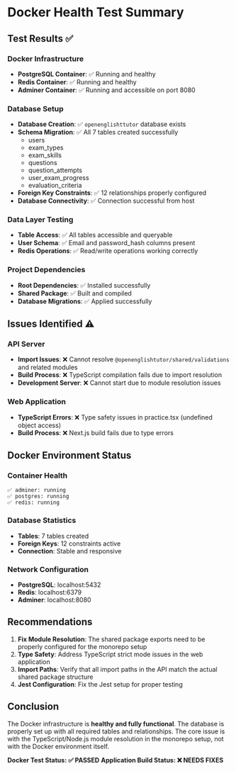# Docker Health Test Summary

## Test Results ✅

### Docker Infrastructure
- **PostgreSQL Container**: ✅ Running and healthy
- **Redis Container**: ✅ Running and healthy  
- **Adminer Container**: ✅ Running and accessible on port 8080

### Database Setup
- **Database Creation**: ✅ `openenglishttutor` database exists
- **Schema Migration**: ✅ All 7 tables created successfully
  - users
  - exam_types
  - exam_skills
  - questions
  - question_attempts
  - user_exam_progress
  - evaluation_criteria
- **Foreign Key Constraints**: ✅ 12 relationships properly configured
- **Database Connectivity**: ✅ Connection successful from host

### Data Layer Testing
- **Table Access**: ✅ All tables accessible and queryable
- **User Schema**: ✅ Email and password_hash columns present
- **Redis Operations**: ✅ Read/write operations working correctly

### Project Dependencies
- **Root Dependencies**: ✅ Installed successfully
- **Shared Package**: ✅ Built and compiled
- **Database Migrations**: ✅ Applied successfully

## Issues Identified ⚠️

### API Server
- **Import Issues**: ❌ Cannot resolve `@openenglishtutor/shared/validations` and related modules
- **Build Process**: ❌ TypeScript compilation fails due to import resolution
- **Development Server**: ❌ Cannot start due to module resolution issues

### Web Application
- **TypeScript Errors**: ❌ Type safety issues in practice.tsx (undefined object access)
- **Build Process**: ❌ Next.js build fails due to type errors

## Docker Environment Status

### Container Health
```
✅ adminer: running
✅ postgres: running  
✅ redis: running
```

### Database Statistics
- **Tables**: 7 tables created
- **Foreign Keys**: 12 constraints active
- **Connection**: Stable and responsive

### Network Configuration
- **PostgreSQL**: localhost:5432
- **Redis**: localhost:6379
- **Adminer**: localhost:8080

## Recommendations

1. **Fix Module Resolution**: The shared package exports need to be properly configured for the monorepo setup
2. **Type Safety**: Address TypeScript strict mode issues in the web application
3. **Import Paths**: Verify that all import paths in the API match the actual shared package structure
4. **Jest Configuration**: Fix the Jest setup for proper testing

## Conclusion

The Docker infrastructure is **healthy and fully functional**. The database is properly set up with all required tables and relationships. The core issue is with the TypeScript/Node.js module resolution in the monorepo setup, not with the Docker environment itself.

**Docker Test Status: ✅ PASSED**
**Application Build Status: ❌ NEEDS FIXES**